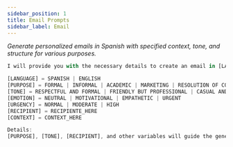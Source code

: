 ```yaml
---
sidebar_position: 1
title: Email Prompts
sidebar_label: Email
---
```


*Generate personalized emails in Spanish with specified context, tone, and structure for various purposes.*

```ts title="prompt"
I will provide you with the necessary details to create an email in [LANGUAGE], considering the specified context, tone, and structure. Ensure the email is clear, well-structured, and appropriate for the target audience.

[LANGUAGE] = SPANISH | ENGLISH
[PURPOSE] = FORMAL | INFORMAL | ACADEMIC | MARKETING | RESOLUTION OF CONFLICTS  
[TONE] = RESPECTFUL AND FORMAL | FRIENDLY BUT PROFESSIONAL | CASUAL AND INFORMAL  
[EMOTION] = NEUTRAL | MOTIVATIONAL | EMPATHETIC | URGENT  
[URGENCY] = NORMAL | MODERATE | HIGH  
[RECIPIENT] = RECIPIENTE_HERE
[CONTEXT] = CONTEXT_HERE

Details:  
[PURPOSE], [TONE], [RECIPIENT], and other variables will guide the generated email's structure and content.
```


